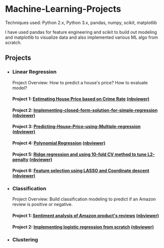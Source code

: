 # Machine-Learning-Projects

Techniques used: Python 2.x, Python 3.x, pandas, numpy, scikit, matplotlib

I have used pandas for feature engineering and scikit to build out modeling and matplotlib to visualize data and also implemented various ML algo from scratch.

## Projects
* ### Linear Regression
  Project Overview: How to predict a house's price? How to evaluate model?
  #### Project 1: [Estimating House Price based on Crime Rate](https://github.com/gov-vj/Machine-Learning-Projects/tree/master/Linear%20Regression/Project%201) [(nbviewer)](http://nbviewer.jupyter.org/github/gov-vj/Machine-Learning-Projects/blob/master/Linear%20Regression/Project%201/Simple%20regression.ipynb)
  #### Project 2: [Implementing-closed-form-solution-for-simple-regression](https://github.com/gov-vj/Machine-Learning-Projects/tree/master/Linear%20Regression/Project%202) [(nbviewer)](http://nbviewer.jupyter.org/github/gov-vj/Machine-Learning-Projects/blob/master/Linear%20Regression/Project%202/Predict%20house%20price%20using%20simple%20regression%20by%20implementing%20ML%20algo.ipynb)
  #### Project 3: [Predicting-House-Price-using-Multiple-regression](https://github.com/gov-vj/Machine-Learning-Projects/tree/master/Linear%20Regression/Project%203) [(nbviewer)](http://nbviewer.jupyter.org/github/gov-vj/Machine-Learning-Projects/blob/master/Linear%20Regression/Project%203/Predicting%20House%20Price%20using%20Multiple%20regression.ipynb)
  #### Project 4: [Polynomial Regression](https://github.com/gov-vj/Machine-Learning-Projects/tree/master/Linear%20Regression/Project%204) [(nbviewer)](http://nbviewer.jupyter.org/github/gov-vj/Machine-Learning-Projects/blob/master/Linear%20Regression/Project%204/Polynomial%20Regression.ipynb)
  #### Project 5: [Ridge regression and using 10-fold CV method to tune L2-penalty](https://github.com/gov-vj/Machine-Learning-Projects/tree/master/Linear%20Regression/Project%205) [(nbviewer)](http://nbviewer.jupyter.org/github/gov-vj/Machine-Learning-Projects/blob/master/Linear%20Regression/Project%205/Ridge%20Regression.ipynb)
  #### Project 6: [Feature selection using LASSO and Coordinate descent](https://github.com/gov-vj/Machine-Learning-Projects/tree/master/Linear%20Regression/Project%206) [(nbviewer)](http://nbviewer.jupyter.org/github/gov-vj/Machine-Learning-Projects/blob/master/Linear%20Regression/Project%206/Feature%20selection%20using%20LASSO.ipynb)
* ### Classification
  Project Overview: Build classification modeling to predict if an Amazon review is positive or negative.
  #### Project 1: [Sentiment analysis of Amazon product's reviews](https://github.com/gov-vj/Machine-Learning-Projects/tree/master/Classification/Project%201) [(nbviewer)](http://nbviewer.jupyter.org/github/gov-vj/Machine-Learning-Projects/blob/master/Classification/Project%201/Sentiment%20analysis%20of%20amazon%20products.ipynb)
  #### Project 2: [Implementing logistic regression from scratch](https://github.com/gov-vj/Machine-Learning-Projects/tree/master/Classification/Project%202) [(nbviewer)](http://nbviewer.jupyter.org/github/gov-vj/Machine-Learning-Projects/blob/master/Classification/Project%202/Implementing%20logistic%20regression%20from%20scratch.ipynb)
* ### Clustering
